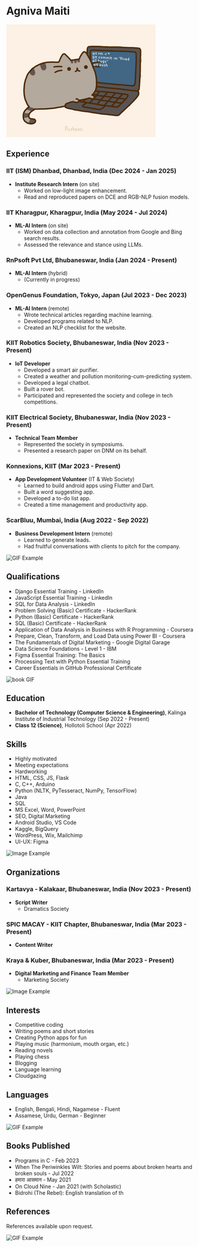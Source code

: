 # Agniva Maiti

![Just a gif](https://raw.githubusercontent.com/fate0/fate0/master/artwork/pusheencode.gif)

## Experience

### IIT (ISM) Dhanbad, Dhanbad, India (Dec 2024 - Jan 2025)
- **Institute Research Intern** (on site)
  - Worked on low-light image enhancement.
  - Read and reproduced papers on DCE and RGB-NLP fusion models.

### IIT Kharagpur, Kharagpur, India (May 2024 - Jul 2024)
- **ML-AI Intern** (on site)
  - Worked on data collection and annotation from Google and Bing search results.
  - Assessed the relevance and stance using LLMs.

### RnPsoft Pvt Ltd, Bhubaneswar, India (Jan 2024 - Present)
- **ML-AI Intern** (hybrid)
  - (Currently in progress)

### OpenGenus Foundation, Tokyo, Japan (Jul 2023 - Dec 2023)
- **ML-AI Intern** (remote)
  - Wrote technical articles regarding machine learning.
  - Developed programs related to NLP.
  - Created an NLP checklist for the website.

### KIIT Robotics Society, Bhubaneswar, India (Nov 2023 - Present)
- **IoT Developer**
  - Developed a smart air purifier.
  - Created a weather and pollution monitoring-cum-predicting system.
  - Developed a legal chatbot.
  - Built a rover bot.
  - Participated and represented the society and college in tech competitions.

### KIIT Electrical Society, Bhubaneswar, India (Nov 2023 - Present)
- **Technical Team Member**
  - Represented the society in symposiums.
  - Presented a research paper on DNM on its behalf.

### Konnexions, KIIT (Mar 2023 - Present)
- **App Development Volunteer** (IT & Web Society)
  - Learned to build android apps using Flutter and Dart.
  - Built a word suggesting app.
  - Developed a to-do list app.
  - Created a time management and productivity app.
    
### ScarBluu, Mumbai, India (Aug 2022 - Sep 2022)
- **Business Development Intern** (remote)
  - Learned to generate leads.
  - Had fruitful conversations with clients to pitch for the company.

![GIF Example](https://media.giphy.com/media/6bjWIzKKkTvnG/giphy.gif)

## Qualifications
- Django Essential Training - LinkedIn
- JavaScript Essential Training - LinkedIn
- SQL for Data Analysis - LinkedIn
- Problem Solving (Basic) Certificate - HackerRank
- Python (Basic) Certificate - HackerRank
- SQL (Basic) Certificate - HackerRank
- Application of Data Analysis in Business with R Programming - Coursera
- Prepare, Clean, Transform, and Load Data using Power BI - Coursera
- The Fundamentals of Digital Marketing - Google Digital Garage
- Data Science Foundations - Level 1 - IBM
- Figma Essential Training: The Basics
- Processing Text with Python Essential Training
- Career Essentials in GitHub Professional Certificate

![book GIF](https://pusheen.com/wp-content/uploads/2011/06/tumblr_ln1ybqx90J1qhy6c9o1_400.gif)

## Education
- **Bachelor of Technology (Computer Science & Engineering)**, Kalinga Institute of Industrial Technology (Sep 2022 - Present)
- **Class 12 (Science)**, Hollotoli School (Apr 2022)

## Skills
- Highly motivated
- Meeting expectations
- Hardworking
- HTML, CSS, JS, Flask
- C, C++, Arduino
- Python (NLTK, PyTesseract, NumPy, TensorFlow)
- Java
- SQL
- MS Excel, Word, PowerPoint
- SEO, Digital Marketing
- Android Studio, VS Code
- Kaggle, BigQuery
- WordPress, Wix, Mailchimp
- UI-UX: Figma

![Image Example](https://encrypted-tbn0.gstatic.com/images?q=tbn:ANd9GcT4XeWxoGKJu8E7CA699mPoYn6ML-iGwy_0IA&usqp=CAU)

## Organizations

### Kartavya - Kalakaar, Bhubaneswar, India (Nov 2023 - Present)
- **Script Writer**
  - Dramatics Society

### SPIC MACAY - KIIT Chapter, Bhubaneswar, India (Mar 2023 - Present)
- **Content Writer**

### Kraya & Kuber, Bhubaneswar, India (Mar 2023 - Present)
- **Digital Marketing and Finance Team Member**
  - Marketing Society

![Image Example](https://encrypted-tbn0.gstatic.com/images?q=tbn:ANd9GcR0YF_dqhVoArLhbY3CgacVjuMQI6B2NojK6g&usqp=CAU)

## Interests
- Competitive coding
- Writing poems and short stories
- Creating Python apps for fun
- Playing music (harmonium, mouth organ, etc.)
- Reading novels
- Playing chess
- Blogging
- Language learning
- Cloudgazing

## Languages
- English, Bengali, Hindi, Nagamese - Fluent
- Assamese, Urdu, German - Beginner

![GIF Example](https://i.pinimg.com/originals/0c/47/a3/0c47a3648c73823d3b24d12a420d68aa.gif)


## Books Published
- Programs in C - Feb 2023
- When The Periwinkles Wilt: Stories and poems about broken hearts and broken souls - Jul 2022
- हमारा आसमान - May 2021
- On Cloud Nine - Jan 2021 (with Scholastic)
- Bidrohi (The Rebel): English translation of th

## References
References available upon request.

![GIF Example](https://i.pinimg.com/originals/0c/e4/ee/0ce4eec868486279112a1d14b16762b6.gif)
